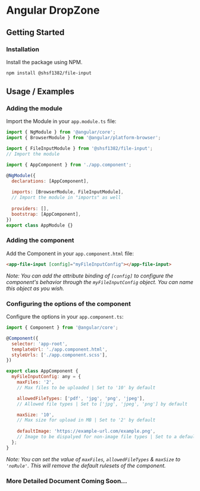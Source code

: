 # Angular DropZone

## Getting Started

### Installation
Install the package using NPM.
```bash
npm install @shsf1382/file-input
```

## Usage / Examples
### Adding the module
Import the Module in your `app.module.ts` file:
```javascript 
import { NgModule } from '@angular/core';
import { BrowserModule } from '@angular/platform-browser';

import { FileInputModule } from '@shsf1382/file-input';
// Import the module

import { AppComponent } from './app.component';

@NgModule({
  declarations: [AppComponent],
  
  imports: [BrowserModule, FileInputModule],
  // Import the module in "imports" as well
  
  providers: [],
  bootstrap: [AppComponent],
})
export class AppModule {}
```
### Adding the component
Add the Component in your `app.component.html` file:
```html 
<app-file-input [config]="myFileInputConfig"></app-file-input>
```
_Note: You can add the attribute binding of `[config]` to configure the component's behavior through the `myFileInputConfig` object. You can name this object as you wish._

### Configuring the options of the component
Configure the options in your `app.component.ts`:
```javascript
import { Component } from '@angular/core';

@Component({
  selector: 'app-root',
  templateUrl: './app.component.html',
  styleUrls: ['./app.component.scss'],
})

export class AppComponent {
  myFileInputConfig: any = {
    maxFiles: '2',
    // Max files to be uploaded | Set to '10' by default

    allowedFileTypes: ['pdf', 'jpg', 'png', 'jpeg'],
    // Allowed file types | Set to ['jpg', 'jpeg', 'png'] by default

    maxSize: '10',
    // Max size for upload in MB | Set to '2' by default
    
    defaultImage: 'https://example-url.com/example.png',
    // Image to be dispalyed for non-image file types | Set to a default image
  };
}
```
_Note: You can set the value of `maxFiles`, `allowedFileTypes` & `maxSize` to `'noRule'`. This will remove the default rulesets of the component._

### More Detailed Document Coming Soon...